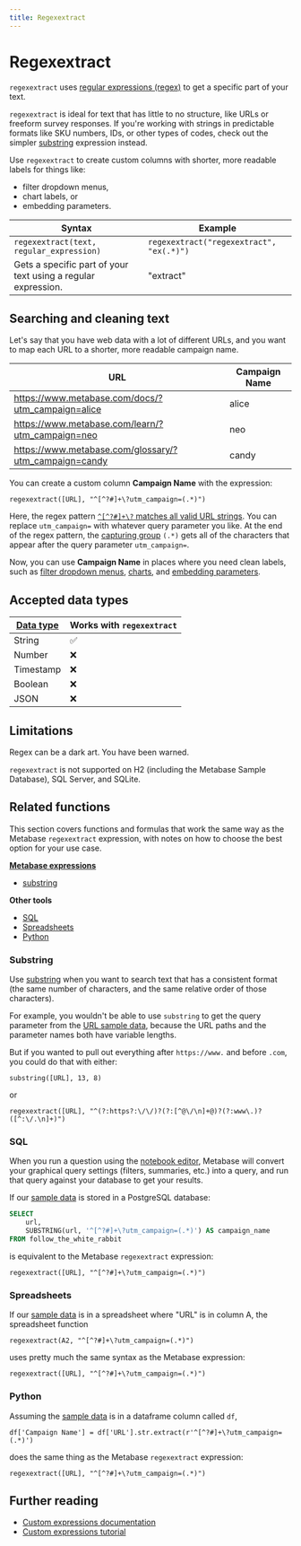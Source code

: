 ```yaml
---
title: Regexextract
---
```


# Regexextract

`regexextract` uses [regular expressions (regex)](https://developer.mozilla.org/en-US/docs/Web/JavaScript/Guide/Regular_Expressions) to get a specific part of your text.

`regexextract` is ideal for text that has little to no structure, like URLs or freeform survey responses. If you're working with strings in predictable formats like SKU numbers, IDs, or other types of codes, check out the simpler [substring](../expressions/substring.md) expression instead.

Use `regexextract` to create custom columns with shorter, more readable labels for things like:

- filter dropdown menus, 
- chart labels, or
- embedding parameters.

| Syntax                                                        | Example                                 |
|---------------------------------------------------------------|-----------------------------------------|
| `regexextract(text, regular_expression)`                      | `regexextract("regexextract", "ex(.*)")`|
| Gets a specific part of your text using a regular expression. | "extract"                               |

## Searching and cleaning text

Let's say that you have web data with a lot of different URLs, and you want to map each URL to a shorter, more readable campaign name.

| URL                                                   | Campaign Name |
|-------------------------------------------------------|---------------|
| https://www.metabase.com/docs/?utm_campaign=alice     | alice         |
| https://www.metabase.com/learn/?utm_campaign=neo      | neo           |
| https://www.metabase.com/glossary/?utm_campaign=candy | candy         |

You can create a custom column **Campaign Name** with the expression:

```
regexextract([URL], "^[^?#]+\?utm_campaign=(.*)")
```

Here, the regex pattern [`^[^?#]+\?` matches all valid URL strings](https://www.oreilly.com/library/view/regular-expressions-cookbook/9780596802837/ch07s13.html). You can replace `utm_campaign=` with whatever query parameter you like. At the end of the regex pattern, the [capturing group](https://developer.mozilla.org/en-US/docs/Web/JavaScript/Guide/Regular_Expressions/Groups_and_Backreferences) `(.*)` gets all of the characters that appear after the query parameter `utm_campaign=`.

Now, you can use **Campaign Name** in places where you need clean labels, such as [filter dropdown menus](../../../dashboards/filters.md#creating-a-dropdown-filter), [charts](../../sharing/visualizing-results.md), and [embedding parameters](../../../embedding/signed-embedding-parameters.md).

## Accepted data types

| [Data type](https://www.metabase.com/learn/databases/data-types-overview#examples-of-data-types) | Works with `regexextract`  |
| ----------------------- | -------------------- |
| String                  | ✅                   |
| Number                  | ❌                   |
| Timestamp               | ❌                   |
| Boolean                 | ❌                   |
| JSON                    | ❌                   |

## Limitations

Regex can be a dark art. You have been warned.

`regexextract` is not supported on H2 (including the Metabase Sample Database), SQL Server, and SQLite.

## Related functions

This section covers functions and formulas that work the same way as the Metabase `regexextract` expression, with notes on how to choose the best option for your use case.

**[Metabase expressions](../expressions-list.md)**

- [substring](#substring)

**Other tools**

- [SQL](#sql)
- [Spreadsheets](#spreadsheets)
- [Python](#python)

### Substring

Use [substring](../expressions/substring.md) when you want to search text that has a consistent format (the same number of characters, and the same relative order of those characters). 

For example, you wouldn't be able to use `substring` to get the query parameter from the [URL sample data](#searching-and-cleaning-text), because the URL paths and the parameter names both have variable lengths. 

But if you wanted to pull out everything after `https://www.` and before `.com`, you could do that with either:

```
substring([URL], 13, 8)
```

or

```
regexextract([URL], "^(?:https?:\/\/)?(?:[^@\/\n]+@)?(?:www\.)?([^:\/.\n]+)")
```

### SQL

When you run a question using the [notebook editor](https://www.metabase.com/glossary/notebook_editor), Metabase will convert your graphical query settings (filters, summaries, etc.) into a query, and run that query against your database to get your results.

If our [sample data](#searching-and-cleaning-text) is stored in a PostgreSQL database:

```sql
SELECT
    url,
    SUBSTRING(url, '^[^?#]+\?utm_campaign=(.*)') AS campaign_name
FROM follow_the_white_rabbit
```

is equivalent to the Metabase `regexextract` expression:

```
regexextract([URL], "^[^?#]+\?utm_campaign=(.*)")
```

### Spreadsheets

If our [sample data](#searching-and-cleaning-text) is in a spreadsheet where "URL" is in column A, the spreadsheet function

```
regexextract(A2, "^[^?#]+\?utm_campaign=(.*)")
```

uses pretty much the same syntax as the Metabase expression:

```
regexextract([URL], "^[^?#]+\?utm_campaign=(.*)")
```

### Python

Assuming the [sample data](#searching-and-cleaning-text) is in a dataframe column called `df`,

```
df['Campaign Name'] = df['URL'].str.extract(r'^[^?#]+\?utm_campaign=(.*)')
```

does the same thing as the Metabase `regexextract` expression:

```
regexextract([URL], "^[^?#]+\?utm_campaign=(.*)")
```

## Further reading

- [Custom expressions documentation](../expressions.md)
- [Custom expressions tutorial](https://www.metabase.com/learn/questions/custom-expressions)
